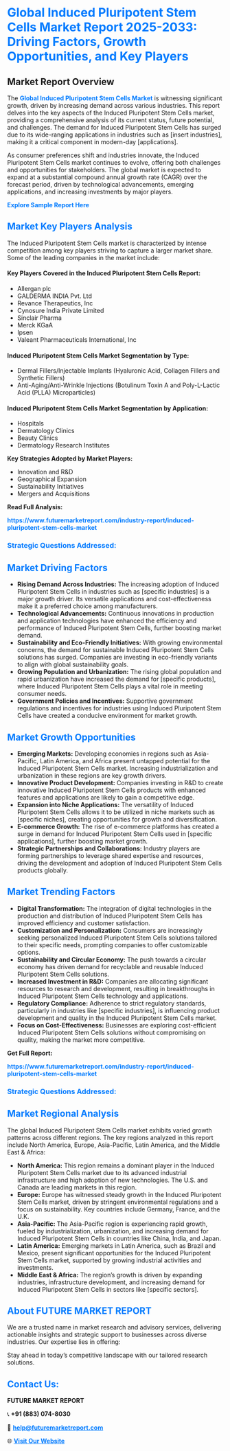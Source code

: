 <h1 style="color: #007BFF;">Global Induced Pluripotent Stem Cells Market Report 2025-2033: Driving Factors, Growth Opportunities, and Key Players</h1>

<section id="overview">
<h2>Market Report Overview</h2>
<p>The <a href="https://www.futuremarketreport.com/industry-report/induced-pluripotent-stem-cells-market" style="color: #007BFF; text-decoration: none;"><strong>Global Induced Pluripotent Stem Cells Market</strong></a> is witnessing significant growth, driven by increasing demand across various industries. This report delves into the key aspects of the Induced Pluripotent Stem Cells market, providing a comprehensive analysis of its current status, future potential, and challenges. The demand for Induced Pluripotent Stem Cells has surged due to its wide-ranging applications in industries such as [insert industries], making it a critical component in modern-day [applications].</p>
<p>As consumer preferences shift and industries innovate, the Induced Pluripotent Stem Cells market continues to evolve, offering both challenges and opportunities for stakeholders. The global market is expected to expand at a substantial compound annual growth rate (CAGR) over the forecast period, driven by technological advancements, emerging applications, and increasing investments by major players.</p>
</section>

<section id="overview">
<p><a href="https://www.futuremarketreport.com/request-sample/reportId=37591" style="color: #007BFF; text-decoration: none;"><strong>Explore Sample Report Here</strong></a></p>
</section>

<section id="key-players">
<h2 style="color: #007BFF;">Market Key Players Analysis</h2>
<p>The Induced Pluripotent Stem Cells market is characterized by intense competition among key players striving to capture a larger market share. Some of the leading companies in the market include:</p>
<h4>Key Players Covered in the Induced Pluripotent Stem Cells Report:</h4>
<ul><li>Allergan plc</li><li>GALDERMA INDIA Pvt. Ltd</li><li>Revance Therapeutics, Inc</li><li>Cynosure India Private Limited</li><li>Sinclair Pharma</li><li>Merck KGaA</li><li>Ipsen</li><li>Valeant Pharmaceuticals International, Inc</li></ul>
<h4>Induced Pluripotent Stem Cells Market Segmentation by Type:</h4>
<ul><li>Dermal Fillers/Injectable Implants (Hyaluronic Acid, Collagen Fillers and Synthetic Fillers)</li><li>Anti-Aging/Anti-Wrinkle Injections (Botulinum Toxin A and Poly-L-Lactic Acid (PLLA) Microparticles)</li></ul>

<h4>Induced Pluripotent Stem Cells Market Segmentation by Application:</h4>
<ul><li>Hospitals</li><li>Dermatology Clinics</li><li>Beauty Clinics</li><li>Dermatology Research Institutes</li></ul>
<p><strong>Key Strategies Adopted by Market Players:</strong></p>
<ul>
<li>Innovation and R&D</li>
<li>Geographical Expansion</li>
<li>Sustainability Initiatives</li>
<li>Mergers and Acquisitions</li>
</ul>
</section>

<section>
<p><strong>Read Full Analysis: </strong></p><a href="https://www.futuremarketreport.com/industry-report/induced-pluripotent-stem-cells-market" style="color: #007BFF; text-decoration: none;"><strong>https://www.futuremarketreport.com/industry-report/induced-pluripotent-stem-cells-market</strong></a>
<h3 style="color: #007BFF;">Strategic Questions Addressed:</h3>
</section>

<section id="driving-factors">
<h2 style="color: #007BFF;">Market Driving Factors</h2>
<ul>
<li><strong>Rising Demand Across Industries:</strong> The increasing adoption of Induced Pluripotent Stem Cells in industries such as [specific industries] is a major growth driver. Its versatile applications and cost-effectiveness make it a preferred choice among manufacturers.</li>
<li><strong>Technological Advancements:</strong> Continuous innovations in production and application technologies have enhanced the efficiency and performance of Induced Pluripotent Stem Cells, further boosting market demand.</li>
<li><strong>Sustainability and Eco-Friendly Initiatives:</strong> With growing environmental concerns, the demand for sustainable Induced Pluripotent Stem Cells solutions has surged. Companies are investing in eco-friendly variants to align with global sustainability goals.</li>
<li><strong>Growing Population and Urbanization:</strong> The rising global population and rapid urbanization have increased the demand for [specific products], where Induced Pluripotent Stem Cells plays a vital role in meeting consumer needs.</li>
<li><strong>Government Policies and Incentives:</strong> Supportive government regulations and incentives for industries using Induced Pluripotent Stem Cells have created a conducive environment for market growth.</li>
</ul>
</section>

<section id="growth-opportunities">
<h2 style="color: #007BFF;">Market Growth Opportunities</h2>
<ul>
<li><strong>Emerging Markets:</strong> Developing economies in regions such as Asia-Pacific, Latin America, and Africa present untapped potential for the Induced Pluripotent Stem Cells market. Increasing industrialization and urbanization in these regions are key growth drivers.</li>
<li><strong>Innovative Product Development:</strong> Companies investing in R&D to create innovative Induced Pluripotent Stem Cells products with enhanced features and applications are likely to gain a competitive edge.</li>
<li><strong>Expansion into Niche Applications:</strong> The versatility of Induced Pluripotent Stem Cells allows it to be utilized in niche markets such as [specific niches], creating opportunities for growth and diversification.</li>
<li><strong>E-commerce Growth:</strong> The rise of e-commerce platforms has created a surge in demand for Induced Pluripotent Stem Cells used in [specific applications], further boosting market growth.</li>
<li><strong>Strategic Partnerships and Collaborations:</strong> Industry players are forming partnerships to leverage shared expertise and resources, driving the development and adoption of Induced Pluripotent Stem Cells products globally.</li>
</ul>
</section>

<section id="trending-factors">
<h2 style="color: #007BFF;">Market Trending Factors</h2>
<ul>
<li><strong>Digital Transformation:</strong> The integration of digital technologies in the production and distribution of Induced Pluripotent Stem Cells has improved efficiency and customer satisfaction.</li>
<li><strong>Customization and Personalization:</strong> Consumers are increasingly seeking personalized Induced Pluripotent Stem Cells solutions tailored to their specific needs, prompting companies to offer customizable options.</li>
<li><strong>Sustainability and Circular Economy:</strong> The push towards a circular economy has driven demand for recyclable and reusable Induced Pluripotent Stem Cells solutions.</li>
<li><strong>Increased Investment in R&D:</strong> Companies are allocating significant resources to research and development, resulting in breakthroughs in Induced Pluripotent Stem Cells technology and applications.</li>
<li><strong>Regulatory Compliance:</strong> Adherence to strict regulatory standards, particularly in industries like [specific industries], is influencing product development and quality in the Induced Pluripotent Stem Cells market.</li>
<li><strong>Focus on Cost-Effectiveness:</strong> Businesses are exploring cost-efficient Induced Pluripotent Stem Cells solutions without compromising on quality, making the market more competitive.</li>
</ul>
</section>

<section>
<p><strong>Get Full Report: </strong></p><a href="https://www.futuremarketreport.com/industry-report/induced-pluripotent-stem-cells-market" style="color: #007BFF; text-decoration: none;"><strong>https://www.futuremarketreport.com/industry-report/induced-pluripotent-stem-cells-market</strong></a>
<h3 style="color: #007BFF;">Strategic Questions Addressed:</h3>
</section>


<section id="regional-analysis">
<h2 style="color: #007BFF;">Market Regional Analysis</h2>
<p>The global Induced Pluripotent Stem Cells market exhibits varied growth patterns across different regions. The key regions analyzed in this report include North America, Europe, Asia-Pacific, Latin America, and the Middle East & Africa:</p>
<ul>
<li><strong>North America:</strong> This region remains a dominant player in the Induced Pluripotent Stem Cells market due to its advanced industrial infrastructure and high adoption of new technologies. The U.S. and Canada are leading markets in this region.</li>
<li><strong>Europe:</strong> Europe has witnessed steady growth in the Induced Pluripotent Stem Cells market, driven by stringent environmental regulations and a focus on sustainability. Key countries include Germany, France, and the U.K.</li>
<li><strong>Asia-Pacific:</strong> The Asia-Pacific region is experiencing rapid growth, fueled by industrialization, urbanization, and increasing demand for Induced Pluripotent Stem Cells in countries like China, India, and Japan.</li>
<li><strong>Latin America:</strong> Emerging markets in Latin America, such as Brazil and Mexico, present significant opportunities for the Induced Pluripotent Stem Cells market, supported by growing industrial activities and investments.</li>
<li><strong>Middle East & Africa:</strong> The region’s growth is driven by expanding industries, infrastructure development, and increasing demand for Induced Pluripotent Stem Cells in sectors like [specific sectors].</li>
</ul>
</section>

<footer>
<h2 style="color: #007BFF;">About FUTURE MARKET REPORT</h2>
<p>We are a trusted name in market research and advisory services, delivering actionable insights and strategic support to businesses across diverse industries. Our expertise lies in offering:</p>

<p>Stay ahead in today’s competitive landscape with our tailored research solutions.</p>

<h2 style="color: #007BFF;">Contact Us:</h2>
<p><strong>FUTURE MARKET REPORT</strong></p>
<p>📞 <strong>+91 (883) 074-8030</strong></p>
<p>📧 <strong><a href="mailto:help@futuremarketreport.com" style="color: #007BFF;">help@futuremarketreport.com</a></strong></p>
<p>🌐 <strong><a href="https://www.futuremarketreport.com/" style="color: #007BFF;">Visit Our Website</a></strong></p>
</footer>